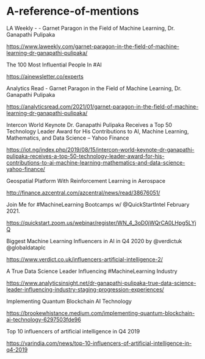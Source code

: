 # A-reference-of-mentions

LA Weekly - - Garnet Paragon in the Field of Machine Learning, Dr. Ganapathi Pulipaka

https://www.laweekly.com/garnet-paragon-in-the-field-of-machine-learning-dr-ganapathi-pulipaka/

The 100 Most Influential People In #AI

https://ainewsletter.co/experts

Analytics Read - Garnet Paragon in the Field of Machine Learning, Dr. Ganapathi Pulipaka

https://analyticsread.com/2021/01/garnet-paragon-in-the-field-of-machine-learning-dr-ganapathi-pulipaka/


Intercon World Keynote Dr. Ganapathi Pulipaka Receives a Top 50 Technology Leader Award for His Contributions to AI, Machine Learning, Mathematics, and Data Science – Yahoo Finance

https://iot.ng/index.php/2019/08/15/intercon-world-keynote-dr-ganapathi-pulipaka-receives-a-top-50-technology-leader-award-for-his-contributions-to-ai-machine-learning-mathematics-and-data-science-yahoo-finance/

Geospatial Platform With Reinforcement Learning in Aerospace

http://finance.azcentral.com/azcentral/news/read/38676051/


Join Me for #MachineLearning Bootcamps w/ @QuickStartIntel February 2021.

https://quickstart.zoom.us/webinar/register/WN_4_3oD0jWQrCA0LHpg5LYjQ

Biggest Machine Learning Influencers in AI in Q4 2020 by @verdictuk @globaldataplc 

https://www.verdict.co.uk/influencers-artificial-intelligence-2/

A True Data Science Leader Influencing #MachineLearning Industry 

https://www.analyticsinsight.net/dr-ganapathi-pulipaka-true-data-science-leader-influencing-industry-staging-progression-experiences/

Implementing Quantum Blockchain AI Technology

https://brookewhistance.medium.com/implementing-quantum-blockchain-ai-technology-6297503fde96

Top 10 influencers of artificial intelligence in Q4 2019

https://varindia.com/news/top-10-influencers-of-artificial-intelligence-in-q4-2019






